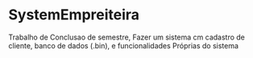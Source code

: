 # SystemEmpreiteira
Trabalho de Conclusao de semestre, Fazer um sistema cm cadastro de cliente, banco de dados (.bin), e funcionalidades Próprias do sistema
